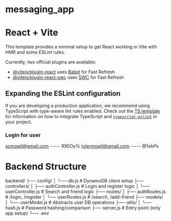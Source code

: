 # messaging_app

# React + Vite

This template provides a minimal setup to get React working in Vite with HMR and some ESLint rules.

Currently, two official plugins are available:

- [@vitejs/plugin-react](https://github.com/vitejs/vite-plugin-react/blob/main/packages/plugin-react) uses [Babel](https://babeljs.io/) for Fast Refresh
- [@vitejs/plugin-react-swc](https://github.com/vitejs/vite-plugin-react/blob/main/packages/plugin-react-swc) uses [SWC](https://swc.rs/) for Fast Refresh

## Expanding the ESLint configuration

If you are developing a production application, we recommend using TypeScript with type-aware lint rules enabled. Check out the [TS template](https://github.com/vitejs/vite/tree/main/packages/create-vite/template-react-ts) for information on how to integrate TypeScript and [`typescript-eslint`](https://typescript-eslint.io) in your project.

### Login for user

scmowll@gmail.com ----- R95Oy%
tylermowll@gmail.com ----- @1xb*P*s

# Backend Structure

backend/
├── config/
│ └── db.js # DynamoDB client setup
├── controllers/
│ ├── authController.js # Login and register logic
│ └── userController.js # Search and friend logic
├── routes/
│ ├── authRoutes.js # /login, /register
│ └── userRoutes.js # /search, /add-friend
├── models/
│ └── userModel.js # Abstracts user DB operations
├── utils/
│ └── hash.js # Password hashing/comparison
├── server.js # Entry point (only app setup)
└── .env
